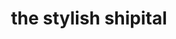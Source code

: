 ---
title: "the stylish shipital"
product_type: "bomber jacket"
is_women: 
is_men: true
is_unisex: true
is_variant: 
original_price: 90
sale_price: 60
color: "black"
sizes:
- size: "xxxs"
  stock: 20
- size: "xxs"
  stock: 9
- size: "xs"
  stock: 5
- size: "s"
  stock: 10
- size: "m"
  stock: 2
- size: "l"
  stock: 30
- size: "xl"
  stock: 1
- size: "xxl"
  stock: 0
- size: "xxxl"
  stock: 5

main_alt: "Made for an an extravagant night out on the town. You're at the right place at the right time."
description: "Made for an an extravagant night out on the town. You're at the right place at the right time."
material: "100% hemp"
---